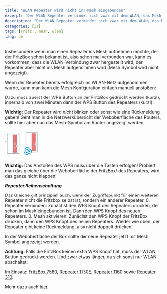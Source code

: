 ```yaml
---
title: "WLAN Repeater wird nicht ins Mesh eingebunden"
excerpt: "Der WLAN Repeater verbindet sich zwar mit dem WLAN, das Mesh Symbol wird aber nicht angezeigt."
description: "Der WLAN Repeater verbindet sich zwar mit dem WLAN, das Mesh Symbol wird aber nicht angezeigt."
categories: [IT]
tags: [Fritz!, mesh, wlan]
lang: de
---
```



Insbesondere wenn man einen Repeater ins Mesh aufnehmen möchte, der der FritzBox schon bekannt ist, also schon mal verbunden war, kann es vorkommen, dass die WLAN-Verbindung zwar hergestellt wird, der Repeater aber nicht ins Mesh aufgenommen wird (Mesh Symbol wird nicht angezeigt).

Wenn der Repeater bereits erfolgreich ins WLAN-Netz aufgenommen wurde, kann man kann die Mesh Konfiguration einfach manuell anstoßen:

Dazu muss zuerst der WPS Button an der FritzBox gedrückt werden (kurz!), innerhalb von zwei Minuten dann der WPS Button des Repeaters (kurz!).

**Wichtig:** Der Repeater wird *nicht* blinken oder sonst wie eine Rückmeldung geben! Geht man in die Netzwerkübersicht der Weboberfläche des Routers, sollte hier aber nun das Mesh-Symbol am Router angezeigt werden.

![Mesh aktiv](/images/310-mesh-nicht-aktiv2-t.png  "Mesh nicht aktiv") ![Mesh aktiv](/images/310-mesh-aktiv-t.png  "Mesh aktiv")

**Wichtig:** Das Anstoßen des WPS muss über die Tasten erfolgen! Probiert man das gleiche über die Weboberfläche der FritzBox/ des Repeaters, wird das ganze nicht klappen!

***Repeater Reihenschaltung***

Das Gleiche gilt prinzipiell auch, wenn der Zugriffspunkt für einen weiteren Repeater nicht die Fritzbox selbst ist, sondern ein anderer Repeater.
0. Repeater verbinden: Zunächst den WPS Knopf des Repeaters drücken, der schon im Mesh eingebunden ist. Dann den WPS Knopf des neuen Repeaters.
0. Mesh aktivieren: Zunächst den WPS Knopf der FritzBox drücken, dann den WPS Knopf des neuen Repeaters. Wieder wie oben, der Repeater gibt keine Rückmeldung, also nicht doppelt drücken!

In der Weboberfläche der Box sollte der neue Repeater jetzt mit Mesh Symbol angezeigt werden.

**Achtung:** Falls die FritzBox keinen extra WPS Knopf hat, muss der WLAN Button gedrückt werden. Und zwar etwas länger, da sich sonst nur WLAN abschaltet.

Im Einsatz: [FritzBox 7580](http://amzn.to/2oPsIpM), [Repeater 1750E](http://amzn.to/2FjLOeF),  [Repeater 1160](http://amzn.to/2I2LOkZ) sowie [Repeater 310](http://amzn.to/2D0rlcN).

Mehr dazu auch [hier](https://service.avm.de/help/de/FRITZ-Box-7580/017p1/hilfe_connect_push).













